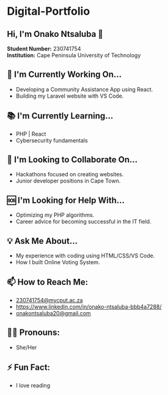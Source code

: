 # Digital-Portfolio
## Hi, I'm Onako Ntsaluba 👋

**Student Number:** 230741754  
**Institution:** Cape Peninsula University of Technology

## 🔧 I'm Currently Working On...
- Developing a Community Assistance App using React.
- Building my Laravel website with VS Code.

## 📚 I'm Currently Learning...
- PHP | React 
- Cybersecurity fundamentals

## 🤝 I'm Looking to Collaborate On...
- Hackathons focused on creating websites.
- Junior developer positions in Cape Town.

## 🆘 I'm Looking for Help With...
- Optimizing my PHP algorithms.
- Career advice for becoming successful in the IT field.

## 💡 Ask Me About...
- My experience with coding using HTML/CSS/VS Code.
- How I built Online Voting System.

## 📫 How to Reach Me:
- 230741754@mycput.ac.za
- https://www.linkedin.com/in/onako-ntsaluba-bbb4a7288/
- onakontsaluba20@gmail.com

## 🏳️‍🌈 Pronouns:
- She/Her

## ⚡ Fun Fact:
- I love reading
  
